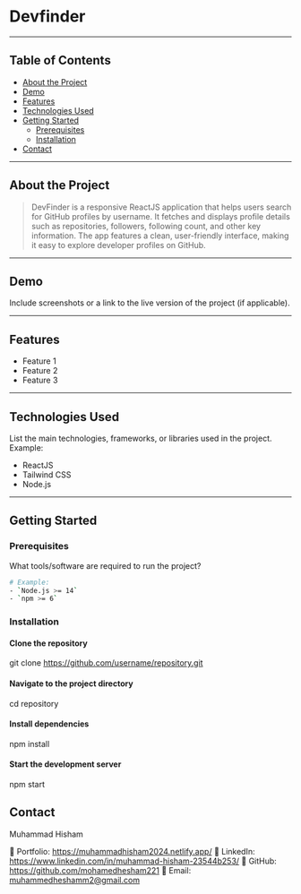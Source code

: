 # **Devfinder**

---

## **Table of Contents**

- [About the Project](#about-the-project)  
- [Demo](#demo)  
- [Features](#features)  
- [Technologies Used](#technologies-used)  
- [Getting Started](#getting-started)  
  - [Prerequisites](#prerequisites)  
  - [Installation](#installation)  
- [Contact](#contact)

---

## **About the Project**  

>DevFinder is a responsive ReactJS application that helps users search for GitHub profiles by username. It fetches and displays profile details such as repositories, followers, following count, and other key information. The app features a clean, user-friendly interface, making it easy to explore developer profiles on GitHub.

---

## **Demo**  

Include screenshots or a link to the live version of the project (if applicable).

---

## **Features**  

- Feature 1  
- Feature 2  
- Feature 3  

---

## **Technologies Used**  

List the main technologies, frameworks, or libraries used in the project.  
Example:  

- ReactJS  
- Tailwind CSS  
- Node.js  

---

## **Getting Started**

### **Prerequisites**  

What tools/software are required to run the project?  

```bash
# Example:
- `Node.js >= 14`  
- `npm >= 6`
```

### **Installation**

#### Clone the repository

git clone <https://github.com/username/repository.git>

#### Navigate to the project directory

cd repository

#### Install dependencies

npm install

#### Start the development server

npm start

## Contact

Muhammad Hisham

📄 Portfolio: <https://muhammadhisham2024.netlify.app/>
🔗 LinkedIn: <https://www.linkedin.com/in/muhammad-hisham-23544b253/>
🐙 GitHub: <https://github.com/mohamedhesham221>
📧 Email: <muhammedheshamm2@gmail.com>
